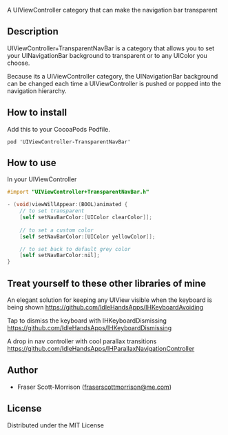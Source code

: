 A UIViewController category that can make the navigation bar transparent

## Description

UIViewController+TransparentNavBar is a category that allows you to set your UINavigationBar background to transparent or to any UIColor you choose.

Because its a UIViewController category, the UINavigationBar background can be changed each time a UIViewController is pushed or popped into the navigation hierarchy.

## How to install

Add this to your CocoaPods Podfile.
```
pod 'UIViewController-TransparentNavBar'
```

## How to use

In your UIViewController
```objective-c
#import "UIViewController+TransparentNavBar.h"
```
```objective-c
- (void)viewWillAppear:(BOOL)animated {
    // to set transparent
    [self setNavBarColor:[UIColor clearColor]];
    
    // to set a custom color
    [self setNavBarColor:[UIColor yellowColor]];

    // to set back to default grey color
    [self setNavBarColor:nil];
}
```

## Treat yourself to these other libraries of mine

An elegant solution for keeping any UIView visible when the keyboard is being shown https://github.com/IdleHandsApps/IHKeyboardAvoiding

Tap to dismiss the keyboard with IHKeyboardDismissing 
https://github.com/IdleHandsApps/IHKeyboardDismissing

A drop in nav controller with cool parallax transitions https://github.com/IdleHandsApps/IHParallaxNavigationController

## Author

* Fraser Scott-Morrison (fraserscottmorrison@me.com)

## License 

Distributed under the MIT License
